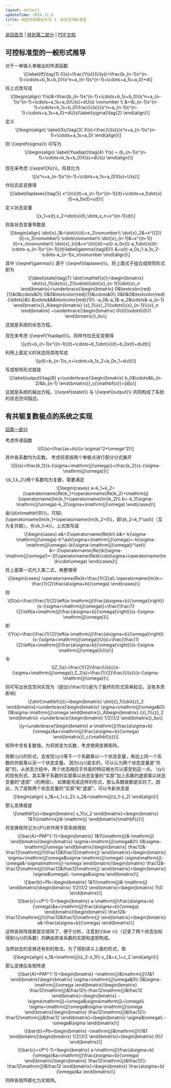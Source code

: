```yaml
---
layout: default
updateTime: 2024.11.8
title: 线性系统理论补充 1：状态空间标准型
---
```


[返回首页](./)  |   [转到第二部分](https://oliverwu.top/ss-canonical-form.html#conjugate) | <a href="https://oliverwu.top/file/ss-canonical-form.pdf" target="_blank">PDF文档</a>

<h2 id="controllable">可控标准型的一般形式推导</h2>
<p>对于一单输入单输出的传递函数 <span
class="math display">\[\label{tf}\tag{1}
    G(s)=\frac{Y(s)}{U(s)}=\frac{b_{n-1}s^{n-1}+\cdots+b_1s+b_0}{s^n+a_{n-1}s^{n-1}+\cdots+a_1s+a_0}+d\]</span>
将上式改写成 <span class="math display">\[\begin{align}
    Y(s)&amp;=\frac{b_{n-1}s^{n-1}+\cdots+b_1s+b_0}{s^n+a_{n-1}s^{n-1}+\cdots+a_1s+a_0}U(s)+dU(s)
\nonumber \\
        &amp;=(b_{n-1}s^{n-1}+\cdots+b_1s+b_0)\frac{U(s)}{s^n+a_{n-1}s^{n-1}+\cdots+a_1s+a_0}+dU(s)\label{sigma}\tag{2}
\end{align}\]</span> 定义<span class="math display">\[\begin{align}
\label{Xs}\tag{3}
    X(s)=\frac{U(s)}{s^n+a_{n-1}s^{n-1}+\cdots+a_1s+a_0}
\end{align}\]</span> 则 <span
class="math inline">\(\eqref{sigma}\)</span> 可写为 <span
class="math display">\[\begin{align}
\label{Ysadapt}\tag{4}
    Y(s) = (b_{n-1}s^{n-1}+\cdots+b_1s+b_0)X(s)+dU(s)
\end{align}\]</span></p>
<p>现在来考虑 <span
class="math inline">\(\eqref{Xs}\)</span>。将其化为<span
class="math display">\[(s^n+a_{n-1}s^{n-1}+\cdots+a_1s+a_0)X(s)=U(s)\]</span>
作拉氏反变换得<span class="math display">\[\label{ilaplasex}\tag{5}
    x^{(n)}(t)+a_{n-1}x^{(n-1)}(t)+\cdots+a_1\dot{x}(t)+a_0x(t)=u(t)\]</span>
定义状态变量<span
class="math display">\[x_1=x(t),x_2=\dot{x}(t),\dots,x_n=x^{(n-1)}(t)\]</span>
则各状态变量导数是<span class="math display">\[\begin{align}
    \dot{x}_1&amp;=\dot{x}(t)=x_2\nonumber\\
    \dot{x}_2&amp;=x^{(2)}(t)=x_3\nonumber\\
    \vdots\nonumber\\
    \dot{x}_{n-1}&amp;=x^{(n-1)}(t)=x_n\nonumber\\
    \dot{x}_{n}&amp;=x^{(n)}(t)=u(t)-a_0x(t)-a_1\dot{x}(t)-\cdots-a_{n-1}x^{(n-1)}(t)\label{gamma}\tag{6}\\
    &amp;=u(t)-a_0x_1-a_1x_2-\cdots-a_{n-1}x_n\nonumber
\end{align}\]</span> 其中 <span
class="math inline">\(\eqref{gamma}\)</span> 源于 <span
class="math inline">\(\eqref{ilaplasex}\)</span>。将上面式子组合成矩阵形式即为
<span class="math display">\[\label{state}\tag{7}
    \dot{\mathbf{x}}=\begin{bmatrix}
        \dot{x}_1\\\dot{x}_2\\\vdots\\\dot{x}_{n-1}\\\dot{x}_n
    \end{bmatrix}=\underbrace{\begin{bmatrix}
        0&amp;\textcolor{red}{1}&amp;0&amp;\cdots&amp;0\\
        0&amp;0&amp;\textcolor{red}{1}&amp;\cdots&amp;0\\
        0&amp;0&amp;0&amp;\textcolor{red}{\ddots}&amp;\\
        &amp;\vdots&amp;&amp;&amp;\textcolor{red}{1}\\
        -a_0&amp;-a_1&amp;-a_2&amp;\cdots&amp;-a_{n-1}
    \end{bmatrix}}_A\begin{bmatrix}
        {x}_1\\{x}_2\\\vdots\\{x}_{n-1}\\{x}_n
    \end{bmatrix}
    +\underbrace{\begin{bmatrix}
        0\\0\\\vdots\\0\\1
    \end{bmatrix}}_bu\]</span> 这就是系统的状态方程。</p>
<p>现在来考虑 <span
class="math inline">\(\eqref{Ysadapt}\)</span>。同样作拉氏反变换得 <span
class="math display">\[y(t)=b_{n-1}x^{(n-1)}(t)+\cdots+b_1\dot{x}(t)+b_0x(t)+du(t)\]</span>
利用上面定义的状态将其改写成 <span
class="math display">\[y(t)=b_{n-1}x_n+\cdots+b_1x_2+b_0x_1+du(t)\]</span>
写成矩阵形式就是 <span class="math display">\[\label{output}\tag{8}
    y=\underbrace{\begin{bmatrix}
        b_0&amp;\cdots&amp;b_{n-2}&amp;b_{n-1}
    \end{bmatrix}}_c{\mathbf{x}}+[d]u\]</span>
这就是系统的输出方程。<span class="math inline">\(\eqref{state}\)</span>
与 <span class="math inline">\(\eqref{output}\)</span>
共同构成了系统的状态空间描述。</p>
<h2 id="conjugate">有共轭复数极点的系统之实现</h2>

[回第一部分](https://oliverwu.top/ss-canonical-form.html#controllable)

<p>考虑传递函数<span
class="math display">\[G(s)=\frac{as+b}{(s-\sigma)^2+\omega^2}\]</span>
其中各系数均为实数。 考虑将其按两个单极点进行部分分式展开 <span
class="math display">\[G(s)=\frac{k_1}{s-(\sigma+\mathrm{j}\omega)}+\frac{k_2}{s-(\sigma-\mathrm{j}\omega)}\]</span>
<span
class="math inline">\(k_1,k_2\)</span>两个系数均为复数，需要满足<span
class="math display">\[\begin{cases}
    a=k_1+k_2=(\operatorname{Re}k_1+\operatorname{Re}k_2)+\mathrm{j}(\operatorname{Im}k_1+\operatorname{Im}k_2)\\
    b=-k_1(\sigma-\mathrm{j}\omega)-k_2(\sigma+\mathrm{j}\omega)
\end{cases}\]</span> 由<span
class="math inline">\(a\in\mathbf{R}\)</span>，可知<span
class="math inline">\(\operatorname{Im}k_1+\operatorname{Im}k_2=0\)</span>，即<span
class="math inline">\(k_2=k_1^\ast\)</span>（互为复共轭）。令<span
class="math inline">\(k_1=k\)</span>，上式改写成 <span
class="math display">\[\begin{cases}
    a&amp;=2\operatorname{Re}k\\
    b&amp;=-k(\sigma-\mathrm{j}\omega)-k^\ast(\sigma+\mathrm{j}\omega)=-k(\sigma-\mathrm{j}\omega)-(k(\sigma-\mathrm{j}\omega))^\ast\\
    &amp;=-2\operatorname{Re}(k(\sigma-\mathrm{j}\omega))=-2(\operatorname{Re}k\cdot\sigma+\operatorname{Im}k\cdot\omega)
\end{cases}\]</span> 将上面第一式代入第二式，再整理得<span
class="math display">\[\begin{cases}
    \operatorname{Re}k=\frac{1}{2}a\\
    \operatorname{Im}k=-\frac{1}{2}\frac{a\sigma+b}{\omega}
\end{cases}\]</span> 则 <span
class="math display">\[G(s)=\frac{\frac{1}{2}\left(a-\mathrm{j}\frac{a\sigma+b}{\omega}\right)}{s-(\sigma+\mathrm{j}\omega)}+\frac{\frac{1}{2}\left(a+\mathrm{j}\frac{a\sigma+b}{\omega}\right)}{s-(\sigma-\mathrm{j}\omega)}\]</span>
即 <span
class="math display">\[Y(s)=\frac{\frac{1}{2}\left(a-\mathrm{j}\frac{a\sigma+b}{\omega}\right)}{s-(\sigma+\mathrm{j}\omega)}U(s)+\frac{\frac{1}{2}\left(a+\mathrm{j}\frac{a\sigma+b}{\omega}\right)}{s-(\sigma-\mathrm{j}\omega)}U(s)\]</span>
令<span
class="math display">\[Z_1(s)=\frac{1}{2}\frac{U(s)}{s-(\sigma+\mathrm{j}\omega)},Z_2(s)=\frac{1}{2}\frac{U(s)}{s-(\sigma-\mathrm{j}\omega)}\]</span>
则可写出状态空间实现为（提出<span
class="math inline">\(\frac12\)</span>是为了最终的形式简单起见，没有本质影响）
<span class="math display">\[\dot{\mathbf{z}}=\begin{bmatrix}
        \dot{z}_1\\\dot{z}_2
    \end{bmatrix}=\underbrace{\begin{bmatrix}
        \sigma+\mathrm{j}\omega&amp;0\\
        0&amp;\sigma-\mathrm{j}\omega
    \end{bmatrix}}_A\begin{bmatrix}
        {z}_1\\{z}_2
    \end{bmatrix}
    +\underbrace{\begin{bmatrix}
        1/2\\1/2
    \end{bmatrix}}_bu\]</span> <span
class="math display">\[y=\underbrace{\begin{bmatrix}
        a-\mathrm{j}\frac{a\sigma+b}{\omega}&amp;a+\mathrm{j}\frac{a\sigma+b}{\omega}
    \end{bmatrix}}_c{\mathbf{z}}\]</span>
矩阵中含有复数值。为将其变为实数，考虑使用变换矩阵。</p>
<p>观察<span class="math inline">\(y\)</span>的形式，会发现<span
class="math inline">\(y\)</span>等于一个系数乘以一个状态变量，再加上同一个系数的共轭乘以另一个状态变量。
因为<span
class="math inline">\(y\)</span>是实的，可以认为两个状态变量是“共轭”的。从状态方程中，两个状态相应于共轭的特征根也可以感受到这一点。
<span
class="math inline">\(y\)</span>的现有形式，其实等于系数的实部乘以状态变量的“实部”加上系数的虚部乘以状态变量的“虚部”（的两倍）。
如果能写成这样的形式，那么系数就都是实的了。因此，为了提取两个状态变量的“实部”和“虚部”，可以令新状态是
<span class="math display">\[\begin{align}
    x_1&amp;=z_1+z_2\\
    x_2&amp;=\mathrm{j}(z_1-z_2)
\end{align}\]</span> 那么变换就是 <span
class="math display">\[\mathbf{x}=\begin{bmatrix}
    x_1\\x_2
\end{bmatrix}=\begin{bmatrix}
    1&amp;1\\\mathrm{j}&amp;-\mathrm{j}
\end{bmatrix}\mathbf{z}\]</span> 将变换矩阵记为<span
class="math inline">\(P\)</span>并作用于原系统得到 <span
class="math display">\[\bar{A}=PAP^{-1}=\begin{bmatrix}
    1&amp;1\\\mathrm{j}&amp;-\mathrm{j}
\end{bmatrix}\begin{bmatrix}
    \sigma+\mathrm{j}\omega&amp;0\\
    0&amp;\sigma-\mathrm{j}\omega
\end{bmatrix}\begin{bmatrix}
    \frac12&amp;-\frac12\mathrm{j}\\\frac12&amp;\frac12\mathrm{j}
\end{bmatrix}=\begin{bmatrix}
    \sigma+\mathrm{j}\omega&amp;\sigma-\mathrm{j}\omega\\
    \sigma\mathrm{j}-\omega&amp;-\sigma\mathrm{j}-\omega
\end{bmatrix}\begin{bmatrix}
    \frac12&amp;-\frac12\mathrm{j}\\\frac12&amp;\frac12\mathrm{j}
\end{bmatrix}=\begin{bmatrix}
    \sigma&amp;\omega\\
    -\omega&amp;\sigma
\end{bmatrix}\]</span> <span
class="math display">\[\bar{b}=Pb=\begin{bmatrix}
    1&amp;1\\\mathrm{j}&amp;-\mathrm{j}
\end{bmatrix}\begin{bmatrix}
    1/2\\1/2
\end{bmatrix}=\begin{bmatrix}
    1\\0
\end{bmatrix}\]</span> <span
class="math display">\[\bar{c}=cP^{-1}=\begin{bmatrix}
    a-\mathrm{j}\frac{a\sigma+b}{\omega}&amp;a+\mathrm{j}\frac{a\sigma+b}{\omega}
\end{bmatrix}\begin{bmatrix}
    \frac12&amp;-\frac12\mathrm{j}\\\frac12&amp;\frac12\mathrm{j}
\end{bmatrix}=\begin{bmatrix}
    a&amp;-\frac{a\sigma+b}{\omega}
\end{bmatrix}\]</span> 这样各矩阵就都是实矩阵了，便于分析。注意到<span
class="math inline">\(\bar c\)</span>（记录了两个状态加权得到<span
class="math inline">\(y\)</span>的系数）的确由原来系数的实部和虚部构成。</p>
<p>当然状态的变换还有别的取法。为了得到讲义上面的形式，取 <span
class="math display">\[\begin{align}
    x_1&amp;=\mathrm{j}(z_2-z_1)\\
    x_2&amp;=z_1+z_2
\end{align}\]</span> 那么变换后各矩阵是 <span
class="math display">\[\bar{A}=PAP^{-1}=\begin{bmatrix}
    -\mathrm{j}&amp;\mathrm{j}\\1&amp;1
\end{bmatrix}\begin{bmatrix}
    \sigma+\mathrm{j}\omega&amp;0\\
    0&amp;\sigma-\mathrm{j}\omega
\end{bmatrix}\begin{bmatrix}
    \frac12\mathrm{j}&amp;\frac12\\-\frac12\mathrm{j}&amp;\frac12
\end{bmatrix}=\begin{bmatrix}
    -\sigma\mathrm{j}+\omega&amp;\sigma\mathrm{j}+\omega\\
    \sigma+\mathrm{j}\omega&amp;\sigma-\mathrm{j}\omega
\end{bmatrix}\begin{bmatrix}
    \frac12\mathrm{j}&amp;\frac12\\-\frac12\mathrm{j}&amp;\frac12
\end{bmatrix}=\begin{bmatrix}
    \sigma&amp;\omega\\
    -\omega&amp;\sigma
\end{bmatrix}\]</span> <span
class="math display">\[\bar{b}=Pb=\begin{bmatrix}
    -\mathrm{j}&amp;\mathrm{j}\\1&amp;1
\end{bmatrix}\begin{bmatrix}
    1/2\\1/2
\end{bmatrix}=\begin{bmatrix}
    0\\1
\end{bmatrix}\]</span> <span
class="math display">\[\bar{c}=cP^{-1}=\begin{bmatrix}
    a-\mathrm{j}\frac{a\sigma+b}{\omega}&amp;a+\mathrm{j}\frac{a\sigma+b}{\omega}
\end{bmatrix}\begin{bmatrix}
    \frac12\mathrm{j}&amp;\frac12\\-\frac12\mathrm{j}&amp;\frac12
\end{bmatrix}=\begin{bmatrix}
    \frac{a\sigma+b}{\omega}&amp;a
\end{bmatrix}\]</span> 同样各矩阵都化为实矩阵。</p>